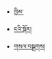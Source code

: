  <nav class="site-navigation position-relative text-right text-md-right" role="navigation">
                <div class="d-inline-block ml-md-0 mr-auto py-3"><a href="#" class="site-menu-toggle js-menu-toggle text-white"><span class="icon-menu h3"></span></a></div>
                <ul class="site-menu js-clone-nav d-none">
                  <li>
                    <a href="{{site.baseurl}}index.html">ཁྱིམ་</a>
                  </li>
                  <li><a href="{{site.baseurl}}about.html">ངའི་སྐོར།</a></li>
                  <li><a href="{{site.baseurl}}banner.html"> གསལ་བསྒྲགས།</a></li>
                  <!--
                  <li class="has-children">
                    <a href="#">Dropdown</a>
                    <ul class="dropdown arrow-top">
                      <li><a href="#">Menu One</a></li>
                      <li><a href="#">Menu Two</a></li>
                      <li><a href="#">Menu Three</a></li>
                    </ul>
                  </li>
                -->
               </ul>
            </nav>